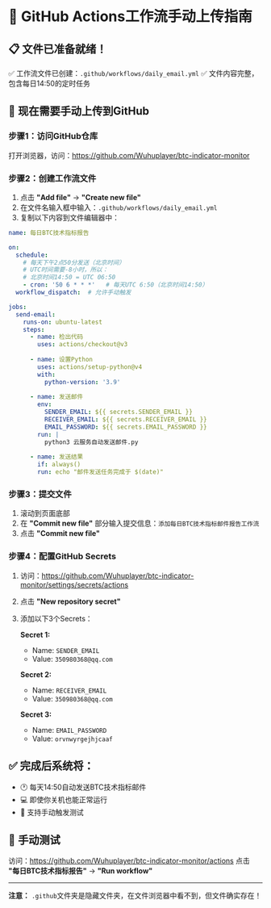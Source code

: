 # 🚀 GitHub Actions工作流手动上传指南

## 📋 文件已准备就绪！

✅ 工作流文件已创建：`.github/workflows/daily_email.yml`
✅ 文件内容完整，包含每日14:50的定时任务

## 🎯 现在需要手动上传到GitHub

### 步骤1：访问GitHub仓库
打开浏览器，访问：https://github.com/Wuhuplayer/btc-indicator-monitor

### 步骤2：创建工作流文件
1. 点击 **"Add file"** → **"Create new file"**
2. 在文件名输入框中输入：`.github/workflows/daily_email.yml`
3. 复制以下内容到文件编辑器中：

```yaml
name: 每日BTC技术指标报告

on:
  schedule:
    # 每天下午2点50分发送（北京时间）
    # UTC时间需要-8小时，所以：
    # 北京时间14:50 = UTC 06:50
    - cron: '50 6 * * *'   # 每天UTC 6:50（北京时间14:50）
  workflow_dispatch:  # 允许手动触发

jobs:
  send-email:
    runs-on: ubuntu-latest
    steps:
      - name: 检出代码
        uses: actions/checkout@v3
      
      - name: 设置Python
        uses: actions/setup-python@v4
        with:
          python-version: '3.9'
      
      - name: 发送邮件
        env:
          SENDER_EMAIL: ${{ secrets.SENDER_EMAIL }}
          RECEIVER_EMAIL: ${{ secrets.RECEIVER_EMAIL }}
          EMAIL_PASSWORD: ${{ secrets.EMAIL_PASSWORD }}
        run: |
          python3 云服务自动发送邮件.py
      
      - name: 发送结果
        if: always()
        run: echo "邮件发送任务完成于 $(date)"
```

### 步骤3：提交文件
1. 滚动到页面底部
2. 在 **"Commit new file"** 部分输入提交信息：`添加每日BTC技术指标邮件报告工作流`
3. 点击 **"Commit new file"**

### 步骤4：配置GitHub Secrets
1. 访问：https://github.com/Wuhuplayer/btc-indicator-monitor/settings/secrets/actions
2. 点击 **"New repository secret"**
3. 添加以下3个Secrets：

   **Secret 1:**
   - Name: `SENDER_EMAIL`
   - Value: `350980368@qq.com`

   **Secret 2:**
   - Name: `RECEIVER_EMAIL`
   - Value: `350980368@qq.com`

   **Secret 3:**
   - Name: `EMAIL_PASSWORD`
   - Value: `orvnwyrgejhjcaaf`

## ✅ 完成后系统将：
- 🕐 每天14:50自动发送BTC技术指标邮件
- 💻 即使你关机也能正常运行
- 🧪 支持手动触发测试

## 🎯 手动测试
访问：https://github.com/Wuhuplayer/btc-indicator-monitor/actions
点击 **"每日BTC技术指标报告"** → **"Run workflow"**

---
**注意：** `.github`文件夹是隐藏文件夹，在文件浏览器中看不到，但文件确实存在！
